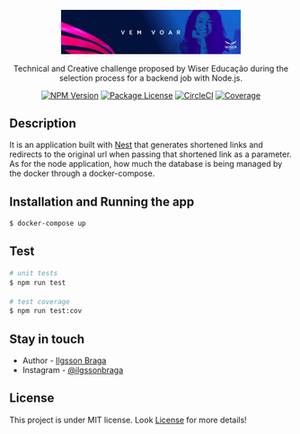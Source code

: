 <p align="center">
  <a href="https://wisereducacao.com/" target="blank"><img src=".github/cover.png" width="320" alt="Wiser Educação" /></a>
</p> 

  <p align="center">Technical and Creative challenge proposed by Wiser Educação during the selection process for a backend job with Node.js.</p>
    <p align="center">
<a href="https://www.npmjs.com/~nestjscore" target="_blank"><img src="https://img.shields.io/npm/v/@nestjs/core.svg" alt="NPM Version" /></a>
<a href="https://www.npmjs.com/~nestjscore" target="_blank"><img src="https://img.shields.io/npm/l/@nestjs/core.svg" alt="Package License" /></a>
<a href="https://circleci.com/gh/nestjs/nest" target="_blank"><img src="https://img.shields.io/circleci/build/github/nestjs/nest/master" alt="CircleCI" /></a>
<a href="https://coveralls.io/github/nestjs/nest?branch=master" target="_blank"><img src="https://coveralls.io/repos/github/nestjs/nest/badge.svg?branch=master#9" alt="Coverage" /></a>
  
</p>
  <!--[![Backers on Open Collective](https://opencollective.com/nest/backers/badge.svg)](https://opencollective.com/nest#backer)
  [![Sponsors on Open Collective](https://opencollective.com/nest/sponsors/badge.svg)](https://opencollective.com/nest#sponsor)-->

## Description 

It is an application built with [Nest](https://github.com/nestjs/nest) that generates shortened links and redirects to the original url when passing that shortened link as a parameter. 
As for the node application, how much the database is being managed by the docker through a docker-compose.

## Installation and Running the app

```bash
$ docker-compose up
```

## Test

```bash
# unit tests
$ npm run test

# test coverage
$ npm run test:cov
```

## Stay in touch

- Author - [Ilgsson Braga](https://kamilmysliwiec.com)
- Instagram - [@ilgssonbraga](https://www.instagram.com/ilgsson_braga/?hl=pt-br)

## License

This project is under MIT license. Look [License](LICENSE) for more details!
